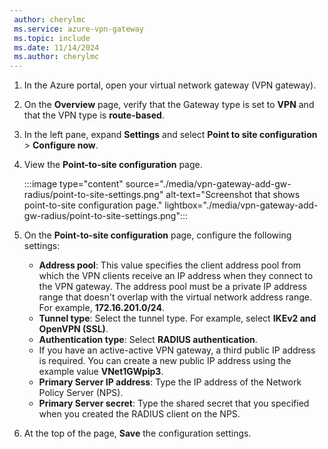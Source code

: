 ```yaml
---
 author: cherylmc
 ms.service: azure-vpn-gateway
 ms.topic: include
 ms.date: 11/14/2024
 ms.author: cherylmc
---
```


1. In the Azure portal, open your virtual network gateway (VPN gateway).
1. On the **Overview** page, verify that the Gateway type is set to **VPN** and that the VPN type is **route-based**.
1. In the left pane, expand **Settings** and select **Point to site configuration** > **Configure now**.
1. View the **Point-to-site configuration** page.

   :::image type="content" source="./media/vpn-gateway-add-gw-radius/point-to-site-settings.png" alt-text="Screenshot that shows point-to-site configuration page." lightbox="./media/vpn-gateway-add-gw-radius/point-to-site-settings.png":::
1. On the **Point-to-site configuration** page, configure the following settings:

    * **Address pool**: This value specifies the client address pool from which the VPN clients receive an IP address when they connect to the VPN gateway. The address pool must be a private IP address range that doesn't overlap with the virtual network address range. For example, **172.16.201.0/24**.
    * **Tunnel type**: Select the tunnel type. For example, select **IKEv2 and OpenVPN (SSL)**.
    * **Authentication type**: Select **RADIUS authentication**.
    * If you have an active-active VPN gateway, a third public IP address is required. You can create a new public IP address using the example value **VNet1GWpip3**.
    * **Primary Server IP address**: Type the IP address of the Network Policy Server (NPS).
    * **Primary Server secret**: Type the shared secret that you specified when you created the RADIUS client on the NPS.
1. At the top of the page, **Save** the configuration settings.
